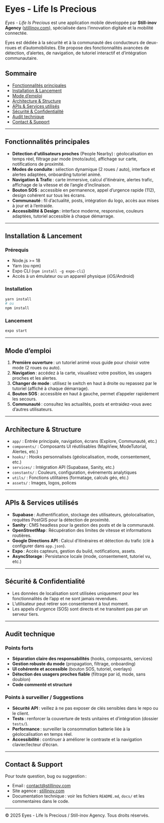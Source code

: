 # Eyes - Life Is Precious

_Eyes - Life Is Precious_ est une application mobile développée par **Still-inov Agency** ([stillinov.com](https://stillinov.com)), spécialisée dans l’innovation digitale et la mobilité connectée.

Eyes est dédiée à la sécurité et à la communauté des conducteurs de deux-roues et d’automobilistes. Elle propose des fonctionnalités avancées de détection, d’alertes, de navigation, de tutoriel interactif et d’intégration communautaire.

## Sommaire
- [Fonctionnalités principales](#fonctionnalités-principales)
- [Installation & Lancement](#installation--lancement)
- [Mode d’emploi](#mode-demploi)
- [Architecture & Structure](#architecture--structure)
- [APIs & Services utilisés](#apis--services-utilisés)
- [Sécurité & Confidentialité](#sécurité--confidentialité)
- [Audit technique](#audit-technique)
- [Contact & Support](#contact--support)

---

## Fonctionnalités principales
- **Détection d’utilisateurs proches** (People Nearby) : géolocalisation en temps réel, filtrage par mode (moto/auto), affichage sur carte, notifications de proximité.
- **Modes de conduite** : sélection dynamique (2 roues / auto), interface et alertes adaptées, onboarding tutoriel animé.
- **Navigation & Trafic** : carte immersive, calcul d’itinéraire, alertes trafic, affichage de la vitesse et de l’angle d’inclinaison.
- **Bouton SOS** : accessible en permanence, appel d’urgence rapide (112), design cohérent sur tous les écrans.
- **Communauté** : fil d’actualité, posts, intégration du logo, accès aux mises à jour et à l’entraide.
- **Accessibilité & Design** : interface moderne, responsive, couleurs adaptées, tutoriel accessible à chaque démarrage.

---

## Installation & Lancement

### Prérequis
- Node.js >= 18
- Yarn (ou npm)
- Expo CLI (`npm install -g expo-cli`)
- Accès à un émulateur ou un appareil physique (iOS/Android)

### Installation
```bash
yarn install
# ou
npm install
```

### Lancement
```bash
expo start
```

---

## Mode d’emploi

1. **Première ouverture** : un tutoriel animé vous guide pour choisir votre mode (2 roues ou auto).
2. **Navigation** : accédez à la carte, visualisez votre position, les usagers proches et les alertes.
3. **Changer de mode** : utilisez le switch en haut à droite ou repassez par le tutoriel (affiché à chaque démarrage).
4. **Bouton SOS** : accessible en haut à gauche, permet d’appeler rapidement les secours.
5. **Communauté** : consultez les actualités, posts et entraidez-vous avec d’autres utilisateurs.

---

## Architecture & Structure

- `app/` : Entrée principale, navigation, écrans (Explore, Communauté, etc.)
- `components/` : Composants UI réutilisables (MapView, ModeTutorial, Alertes, etc.)
- `hooks/` : Hooks personnalisés (géolocalisation, mode, consentement, etc.)
- `services/` : Intégration API (Supabase, Sanity, etc.)
- `constants/` : Couleurs, configuration, événements analytiques
- `utils/` : Fonctions utilitaires (formatage, calculs géo, etc.)
- `assets/` : Images, logos, polices

---

## APIs & Services utilisés

- **Supabase** : Authentification, stockage des utilisateurs, géolocalisation, requêtes PostGIS pour la détection de proximité.
- **Sanity** : CMS headless pour la gestion des posts et de la communauté.
- **OpenStreetMap** : Récupération des limites de vitesse et informations routières.
- **Google Directions API** : Calcul d’itinéraires et détection du trafic (clé à configurer dans `app.json`).
- **Expo** : Accès capteurs, gestion du build, notifications, assets.
- **AsyncStorage** : Persistance locale (mode, consentement, tutoriel vu, etc.)

---

## Sécurité & Confidentialité
- Les données de localisation sont utilisées uniquement pour les fonctionnalités de l’app et ne sont jamais revendues.
- L’utilisateur peut retirer son consentement à tout moment.
- Les appels d’urgence (SOS) sont directs et ne transitent pas par un serveur tiers.

---

## Audit technique

### Points forts
- **Séparation claire des responsabilités** (hooks, composants, services)
- **Gestion robuste du mode** (propagation, filtrage, onboarding)
- **UI cohérente et accessible** (bouton SOS, tutoriel, overlays)
- **Détection des usagers proches fiable** (filtrage par id, mode, sans doublon)
- **Code commenté et structuré**

### Points à surveiller / Suggestions
- **Sécurité API** : veillez à ne pas exposer de clés sensibles dans le repo ou le client.
- **Tests** : renforcer la couverture de tests unitaires et d’intégration (dossier `tests/`).
- **Performance** : surveiller la consommation batterie liée à la géolocalisation en temps réel.
- **Accessibilité** : continuer à améliorer le contraste et la navigation clavier/lecteur d’écran.


---

## Contact & Support
Pour toute question, bug ou suggestion :
- Email : contact@stillinov.com
- Site agence : [stillinov.com](https://stillinov.com)
- Documentation technique : voir les fichiers `README.md`, `docs/` et les commentaires dans le code.

---

© 2025 Eyes - Life Is Precious / Still-inov Agency. Tous droits réservés.
